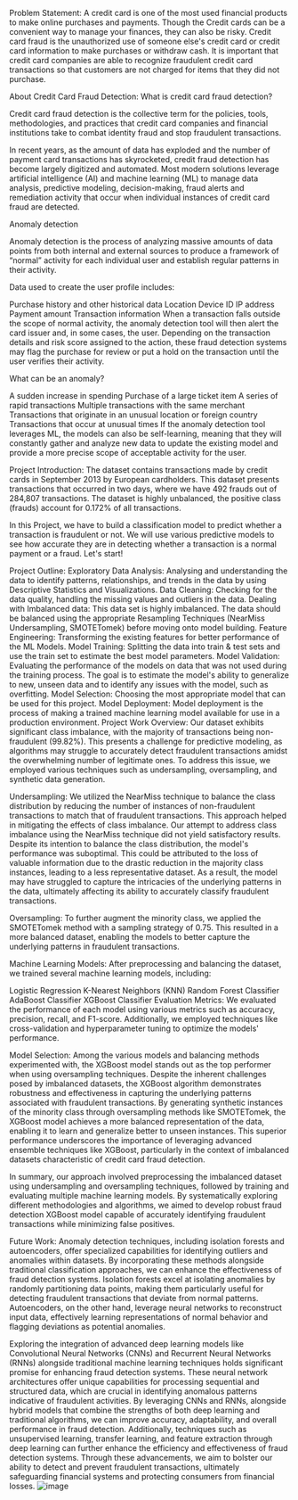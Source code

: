 Problem Statement:
A credit card is one of the most used financial products to make online purchases and payments. Though the Credit cards can be a convenient way to manage your finances, they can also be risky. Credit card fraud is the unauthorized use of someone else's credit card or credit card information to make purchases or withdraw cash. It is important that credit card companies are able to recognize fraudulent credit card transactions so that customers are not charged for items that they did not purchase.

About Credit Card Fraud Detection:
What is credit card fraud detection?

Credit card fraud detection is the collective term for the policies, tools, methodologies, and practices that credit card companies and financial institutions take to combat identity fraud and stop fraudulent transactions.

In recent years, as the amount of data has exploded and the number of payment card transactions has skyrocketed, credit fraud detection has become largely digitized and automated. Most modern solutions leverage artificial intelligence (AI) and machine learning (ML) to manage data analysis, predictive modeling, decision-making, fraud alerts and remediation activity that occur when individual instances of credit card fraud are detected.

Anomaly detection

Anomaly detection is the process of analyzing massive amounts of data points from both internal and external sources to produce a framework of “normal” activity for each individual user and establish regular patterns in their activity.

Data used to create the user profile includes:

Purchase history and other historical data
Location
Device ID
IP address
Payment amount
Transaction information
When a transaction falls outside the scope of normal activity, the anomaly detection tool will then alert the card issuer and, in some cases, the user. Depending on the transaction details and risk score assigned to the action, these fraud detection systems may flag the purchase for review or put a hold on the transaction until the user verifies their activity.

What can be an anomaly?

A sudden increase in spending
Purchase of a large ticket item
A series of rapid transactions
Multiple transactions with the same merchant
Transactions that originate in an unusual location or foreign country
Transactions that occur at unusual times
If the anomaly detection tool leverages ML, the models can also be self-learning, meaning that they will constantly gather and analyze new data to update the existing model and provide a more precise scope of acceptable activity for the user.

Project Introduction:
The dataset contains transactions made by credit cards in September 2013 by European cardholders. This dataset presents transactions that occurred in two days, where we have 492 frauds out of 284,807 transactions. The dataset is highly unbalanced, the positive class (frauds) account for 0.172% of all transactions.

In this Project, we have to build a classification model to predict whether a transaction is fraudulent or not. We will use various predictive models to see how accurate they are in detecting whether a transaction is a normal payment or a fraud. Let's start!

Project Outline:
Exploratory Data Analysis: Analysing and understanding the data to identify patterns, relationships, and trends in the data by using Descriptive Statistics and Visualizations.
Data Cleaning: Checking for the data quality, handling the missing values and outliers in the data.
Dealing with Imbalanced data: This data set is highly imbalanced. The data should be balanced using the appropriate Resampling Techniques (NearMiss Undersampling, SMOTETomek) before moving onto model building.
Feature Engineering: Transforming the existing features for better performance of the ML Models.
Model Training: Splitting the data into train & test sets and use the train set to estimate the best model parameters.
Model Validation: Evaluating the performance of the models on data that was not used during the training process. The goal is to estimate the model's ability to generalize to new, unseen data and to identify any issues with the model, such as overfitting.
Model Selection: Choosing the most appropriate model that can be used for this project.
Model Deployment: Model deployment is the process of making a trained machine learning model available for use in a production environment.
Project Work Overview:
Our dataset exhibits significant class imbalance, with the majority of transactions being non-fraudulent (99.82%). This presents a challenge for predictive modeling, as algorithms may struggle to accurately detect fraudulent transactions amidst the overwhelming number of legitimate ones. To address this issue, we employed various techniques such as undersampling, oversampling, and synthetic data generation.

Undersampling: We utilized the NearMiss technique to balance the class distribution by reducing the number of instances of non-fraudulent transactions to match that of fraudulent transactions. This approach helped in mitigating the effects of class imbalance. Our attempt to address class imbalance using the NearMiss technique did not yield satisfactory results. Despite its intention to balance the class distribution, the model's performance was suboptimal. This could be attributed to the loss of valuable information due to the drastic reduction in the majority class instances, leading to a less representative dataset. As a result, the model may have struggled to capture the intricacies of the underlying patterns in the data, ultimately affecting its ability to accurately classify fraudulent transactions.

Oversampling: To further augment the minority class, we applied the SMOTETomek method with a sampling strategy of 0.75. This resulted in a more balanced dataset, enabling the models to better capture the underlying patterns in fraudulent transactions.

Machine Learning Models: After preprocessing and balancing the dataset, we trained several machine learning models, including:

Logistic Regression
K-Nearest Neighbors (KNN)
Random Forest Classifier
AdaBoost Classifier
XGBoost Classifier
Evaluation Metrics: We evaluated the performance of each model using various metrics such as accuracy, precision, recall, and F1-score. Additionally, we employed techniques like cross-validation and hyperparameter tuning to optimize the models' performance.

Model Selection: Among the various models and balancing methods experimented with, the XGBoost model stands out as the top performer when using oversampling techniques. Despite the inherent challenges posed by imbalanced datasets, the XGBoost algorithm demonstrates robustness and effectiveness in capturing the underlying patterns associated with fraudulent transactions. By generating synthetic instances of the minority class through oversampling methods like SMOTETomek, the XGBoost model achieves a more balanced representation of the data, enabling it to learn and generalize better to unseen instances. This superior performance underscores the importance of leveraging advanced ensemble techniques like XGBoost, particularly in the context of imbalanced datasets characteristic of credit card fraud detection.

In summary, our approach involved preprocessing the imbalanced dataset using undersampling and oversampling techniques, followed by training and evaluating multiple machine learning models. By systematically exploring different methodologies and algorithms, we aimed to develop robust fraud detection XGBoost model capable of accurately identifying fraudulent transactions while minimizing false positives.

Future Work:
Anomaly detection techniques, including isolation forests and autoencoders, offer specialized capabilities for identifying outliers and anomalies within datasets. By incorporating these methods alongside traditional classification approaches, we can enhance the effectiveness of fraud detection systems. Isolation forests excel at isolating anomalies by randomly partitioning data points, making them particularly useful for detecting fraudulent transactions that deviate from normal patterns. Autoencoders, on the other hand, leverage neural networks to reconstruct input data, effectively learning representations of normal behavior and flagging deviations as potential anomalies.

Exploring the integration of advanced deep learning models like Convolutional Neural Networks (CNNs) and Recurrent Neural Networks (RNNs) alongside traditional machine learning techniques holds significant promise for enhancing fraud detection systems. These neural network architectures offer unique capabilities for processing sequential and structured data, which are crucial in identifying anomalous patterns indicative of fraudulent activities. By leveraging CNNs and RNNs, alongside hybrid models that combine the strengths of both deep learning and traditional algorithms, we can improve accuracy, adaptability, and overall performance in fraud detection. Additionally, techniques such as unsupervised learning, transfer learning, and feature extraction through deep learning can further enhance the efficiency and effectiveness of fraud detection systems. Through these advancements, we aim to bolster our ability to detect and prevent fraudulent transactions, ultimately safeguarding financial systems and protecting consumers from financial losses.
![image](https://github.com/user-attachments/assets/294ea852-ed91-44e1-a886-fffe653a21f1)

